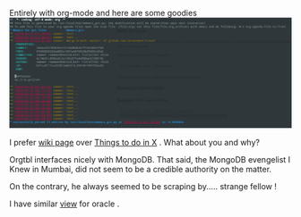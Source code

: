 Entirely with org-mode and here are some goodies
![alt text](https://raw.githubusercontent.com/carnotweat/travel/master/rm.png)


I prefer [wiki page](https://en.wikipedia.org/wiki/Tourism_in_Rajasthan) over [Things to do in X](https://www.google.com/destination/map/topsights?q=most+visited+++tourist+places+in+rajasthan&client=firefox-b-ab&site=search&output=search&dest_mid=/m/06k5_&sa=X&ved=0ahUKEwia_N3coqvcAhWFwI8KHeFKCYQQ6tEBCC0oBDAA) . What about you and why?

Orgtbl interfaces nicely with MongoDB. That said, the MongoDB evengelist I Knew in Mumbai, did not seem to be a credible  authority on the matter.

On the contrary, he always seemed to be scraping by..... strange fellow !

I have similar [view](https://twitter.com/nonsameer/status/1068073829547687938) for oracle . 